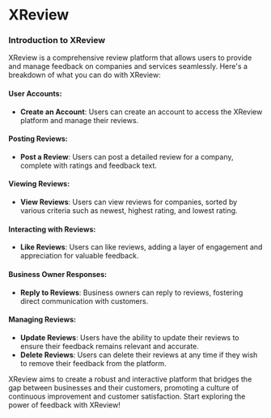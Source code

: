 # XReview
### Introduction to XReview

XReview is a comprehensive review platform that allows users to provide and manage feedback on companies and services seamlessly. Here's a breakdown of what you can do with XReview:

#### User Accounts:
- **Create an Account**: Users can create an account to access the XReview platform and manage their reviews.

#### Posting Reviews:
- **Post a Review**: Users can post a detailed review for a company, complete with ratings and feedback text.

#### Viewing Reviews:
- **View Reviews**: Users can view reviews for companies, sorted by various criteria such as newest, highest rating, and lowest rating.

#### Interacting with Reviews:
- **Like Reviews**: Users can like reviews, adding a layer of engagement and appreciation for valuable feedback.

#### Business Owner Responses:
- **Reply to Reviews**: Business owners can reply to reviews, fostering direct communication with customers.

#### Managing Reviews:
- **Update Reviews**: Users have the ability to update their reviews to ensure their feedback remains relevant and accurate.
- **Delete Reviews**: Users can delete their reviews at any time if they wish to remove their feedback from the platform.

XReview aims to create a robust and interactive platform that bridges the gap between businesses and their customers, promoting a culture of continuous improvement and customer satisfaction. Start exploring the power of feedback with XReview!